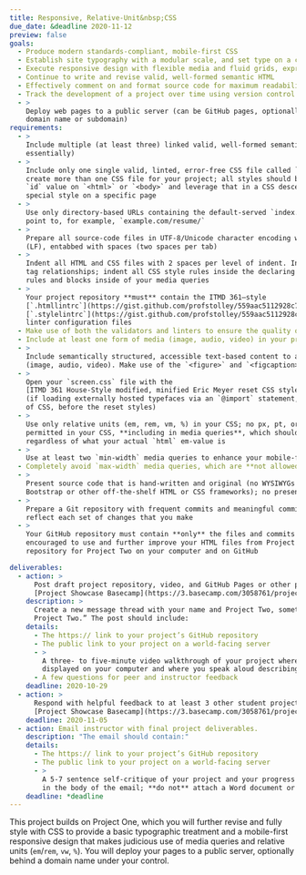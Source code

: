 ```yaml
---
title: Responsive, Relative-Unit&nbsp;CSS
due_date: &deadline 2020-11-12
preview: false
goals:
  - Produce modern standards-compliant, mobile-first CSS
  - Establish site typography with a modular scale, and set type on a consistent baseline grid
  - Execute responsive design with flexible media and fluid grids, expressed as percentages
  - Continue to write and revise valid, well-formed semantic HTML
  - Effectively comment on and format source code for maximum readability
  - Track the development of a project over time using version control
  - >
    Deploy web pages to a public server (can be GitHub pages, optionally configured with your own
    domain name or subdomain)
requirements:
  - >
    Include multiple (at least three) linked valid, well-formed semantic HTML files (Project One,
    essentially)
  - >
    Include only one single valid, linted, error-free CSS file called `screen.css`. **Do not**
    create more than one CSS file for your project; all styles should be in the same file. Use an
    `id` value on `<html>` or `<body>` and leverage that in a CSS descendant selector if you need a
    special style on a specific page
  - >
    Use only directory-based URLs containing the default-served `index.html` file, so that you can
    point to, for example, `example.com/resume/`
  - >
    Prepare all source-code files in UTF-8/Unicode character encoding with Unix-style line endings
    (LF), entabbed with spaces (two spaces per tab)
  - >
    Indent all HTML and CSS files with 2 spaces per level of indent. Indent HTML only to show nested
    tag relationships; indent all CSS style rules inside the declaring block, and further indent all
    rules and blocks inside of your media queries
  - >
    Your project repository **must** contain the ITMD 361–style
    [`.htmllintrc`](https://gist.github.com/profstolley/559aac5112928c7c24c628c6305b70b8#file-htmllintrc) and
    [`.stylelintrc`](https://gist.github.com/profstolley/559aac5112928c7c24c628c6305b70b8#file-stylelintrc)
    linter configuration files
  - Make use of both the validators and linters to ensure the quality of both your HTML and CSS
  - Include at least one form of media (image, audio, video) in your project
  - >
    Include semantically structured, accessible text-based content to accompany all media elements
    (image, audio, video). Make use of the `<figure>` and `<figcaption>` tags
  - >
    Open your `screen.css` file with the
    [ITMD 361 House-Style modified, minified Eric Meyer reset CSS styles](https://gist.github.com/profstolley/b1f851e061f98fcbc0e41d39adc32847#file-reset-min-css)
    (if loading externally hosted typefaces via an `@import` statement, that must be your first line
    of CSS, before the reset styles)
  - >
    Use only relative units (em, rem, vm, %) in your CSS; no px, pt, or other absolute units are
    permitted in your CSS, **including in media queries**, which should be calculated as 16px ems,
    regardless of what your actual `html` em-value is
  - >
    Use at least two `min-width` media queries to enhance your mobile-first styles for larger screens
  - Completely avoid `max-width` media queries, which are **not allowed** (they are not mobile-first)
  - >
    Present source code that is hand-written and original (no WYSIWYGs or code-generators, no
    Bootstrap or other off-the-shelf HTML or CSS frameworks); no presentational classes
  - >
    Prepare a Git repository with frequent commits and meaningful commit messages that accurately
    reflect each set of changes that you make
  - >
    Your GitHub repository must contain **only** the files and commits from this project; you are
    encouraged to use and further improve your HTML files from Project One, but create a brand-new
    repository for Project Two on your computer and on GitHub

deliverables:
  - action: >
      Post draft project repository, video, and GitHub Pages or other public link to the
      [Project Showcase Basecamp](https://3.basecamp.com/3058761/projects/18696459).
    description: >
      Create a new message thread with your name and Project Two, something like “Scarlet Hawk:
      Project Two.” The post should include:
    details:
      - The https:// link to your project’s GitHub repository
      - The public link to your project on a world-facing server
      - >
        A three- to five-minute video walkthrough of your project where you capture your site
        displayed on your computer and where you speak aloud describing your progress and challenges
      - A few questions for peer and instructor feedback
    deadline: 2020-10-29
  - action: >
      Respond with helpful feedback to at least 3 other student projects on the
      [Project Showcase Basecamp](https://3.basecamp.com/3058761/projects/18696459).
    deadline: 2020-11-05
  - action: Email instructor with final project deliverables.
    description: "The email should contain:"
    details:
      - The https:// link to your project’s GitHub repository
      - The public link to your project on a world-facing server
      - >
        A 5-7 sentence self-critique of your project and your progress in class to this point (write
        in the body of the email; **do not** attach a Word document or a PDF)
    deadline: *deadline
---
```


This project builds on Project One, which you will further revise and fully style with CSS to
provide a basic typographic treatment and a mobile-first responsive design that makes judicious use
of media queries and relative units (`em`/`rem`, `vw`, `%`). You will deploy your pages to a public
server, optionally behind a domain name under your control.

